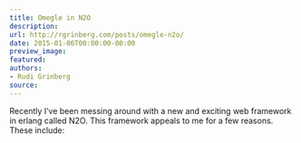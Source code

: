 ```yaml
---
title: Omegle in N2O
description:
url: http://rgrinberg.com/posts/omegle-n2o/
date: 2015-01-06T00:00:00-00:00
preview_image:
featured:
authors:
- Rudi Grinberg
source:
---
```


<p>Recently I&rsquo;ve been messing around with a new and exciting web framework
in erlang called N2O. This framework appeals to me for a few reasons.
These include:</p>

